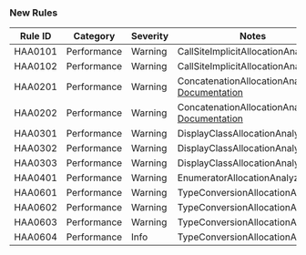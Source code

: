 ### New Rules
Rule ID | Category | Severity | Notes
--------|----------|----------|-------
HAA0101 | Performance | Warning | CallSiteImplicitAllocationAnalyzer
HAA0102 | Performance | Warning | CallSiteImplicitAllocationAnalyzer
HAA0201 | Performance | Warning | ConcatenationAllocationAnalyzer, [Documentation](http://msdn.microsoft.com/en-us/library/2839d5h5(v=vs.110).aspx)
HAA0202 | Performance | Warning | ConcatenationAllocationAnalyzer, [Documentation](http://msdn.microsoft.com/en-us/library/yz2be5wk.aspx)
HAA0301 | Performance | Warning | DisplayClassAllocationAnalyzer
HAA0302 | Performance | Warning | DisplayClassAllocationAnalyzer
HAA0303 | Performance | Warning | DisplayClassAllocationAnalyzer
HAA0401 | Performance | Warning | EnumeratorAllocationAnalyzer
HAA0601 | Performance | Warning | TypeConversionAllocationAnalyzer
HAA0602 | Performance | Warning | TypeConversionAllocationAnalyzer
HAA0603 | Performance | Warning | TypeConversionAllocationAnalyzer
HAA0604 | Performance | Info | TypeConversionAllocationAnalyzer